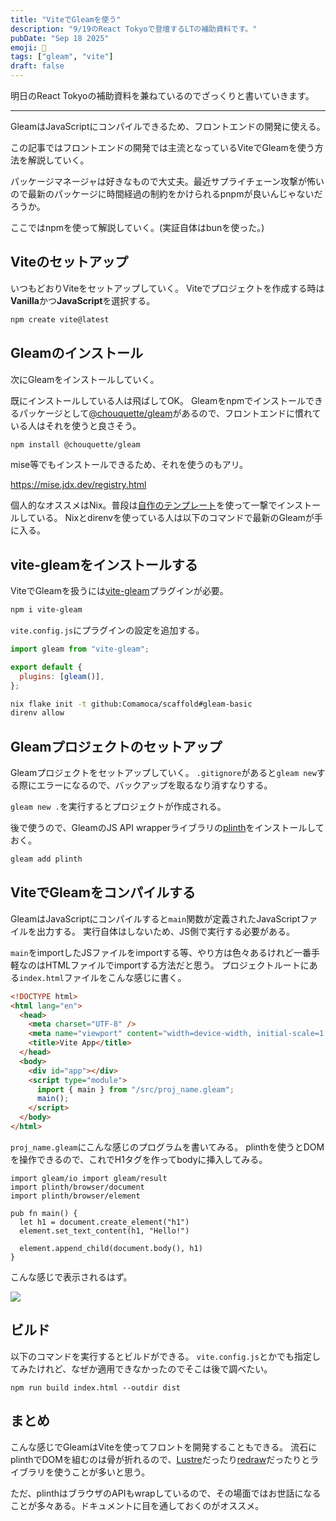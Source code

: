 ```yaml
---
title: "ViteでGleamを使う"
description: "9/19のReact Tokyoで登壇するLTの補助資料です。"
pubDate: "Sep 18 2025"
emoji: 🦊
tags: ["gleam", "vite"]
draft: false
---
```


明日のReact Tokyoの補助資料を兼ねているのでざっくりと書いていきます。

---

GleamはJavaScriptにコンパイルできるため、フロントエンドの開発に使える。

この記事ではフロントエンドの開発では主流となっているViteでGleamを使う方法を解説していく。

パッケージマネージャは好きなもので大丈夫。最近サプライチェーン攻撃が怖いので最新のパッケージに時間経過の制約をかけられるpnpmが良いんじゃないだろうか。

ここではnpmを使って解説していく。(実証自体はbunを使った。)

## Viteのセットアップ

いつもどおりViteをセットアップしていく。
Viteでプロジェクトを作成する時は**Vanilla**かつ**JavaScript**を選択する。

```sh
npm create vite@latest
```

## Gleamのインストール

次にGleamをインストールしていく。

既にインストールしている人は飛ばしてOK。
Gleamをnpmでインストールできるパッケージとして[@chouquette/gleam](https://www.npmjs.com/package/@chouquette/gleam)があるので、フロントエンドに慣れている人はそれを使うと良さそう。

```sh
npm install @chouquette/gleam
```

mise等でもインストールできるため、それを使うのもアリ。

https://mise.jdx.dev/registry.html

個人的なオススメはNix。普段は[自作のテンプレート](https://github.com/Comamoca/scaffold/tree/main/gleam-basic)を使って一撃でインストールしている。
Nixとdirenvを使っている人は以下のコマンドで最新のGleamが手に入る。

## vite-gleamをインストールする

ViteでGleamを扱うには[vite-gleam](https://www.npmjs.com/package/vite-gleam)プラグインが必要。

```sh
npm i vite-gleam
```

`vite.config.js`にプラグインの設定を追加する。

```js
import gleam from "vite-gleam";

export default {
  plugins: [gleam()],
};
```

```sh
nix flake init -t github:Comamoca/scaffold#gleam-basic
direnv allow
```

## Gleamプロジェクトのセットアップ

Gleamプロジェクトをセットアップしていく。
`.gitignore`があると`gleam new`する際にエラーになるので、バックアップを取るなり消すなりする。

`gleam new .`を実行するとプロジェクトが作成される。

後で使うので、GleamのJS API
wrapperライブラリの[plinth](https://hexdocs.pm/plinth)をインストールしておく。

```sh
gleam add plinth
```

## ViteでGleamをコンパイルする

GleamはJavaScriptにコンパイルすると`main`関数が定義されたJavaScriptファイルを出力する。
実行自体はしないため、JS側で実行する必要がある。

`main`をimportしたJSファイルをimportする等、やり方は色々あるけれど一番手軽なのはHTMLファイルでimportする方法だと思う。
プロジェクトルートにある`index.html`ファイルをこんな感じに書く。

```html
<!DOCTYPE html>
<html lang="en">
  <head>
    <meta charset="UTF-8" />
    <meta name="viewport" content="width=device-width, initial-scale=1.0" />
    <title>Vite App</title>
  </head>
  <body>
    <div id="app"></div>
    <script type="module">
      import { main } from "/src/proj_name.gleam";
      main();
    </script>
  </body>
</html>
```

`proj_name.gleam`にこんな感じのプログラムを書いてみる。
plinthを使うとDOMを操作できるので、これでH1タグを作ってbodyに挿入してみる。

```gleam
import gleam/io import gleam/result
import plinth/browser/document
import plinth/browser/element

pub fn main() {
  let h1 = document.create_element("h1")
  element.set_text_content(h1, "Hello!")

  element.append_child(document.body(), h1)
}
```

こんな感じで表示されるはず。

![](/img/2025-09-18-235711.png)

## ビルド

以下のコマンドを実行するとビルドができる。
`vite.config.js`とかでも指定してみたけれど、なぜか適用できなかったのでそこは後で調べたい。

`npm run build index.html --outdir dist`

## まとめ

こんな感じでGleamはViteを使ってフロントを開発することもできる。
流石にplinthでDOMを組むのは骨が折れるので、[Lustre](https://hexdocs.pm/lustre/)だったり[redraw](https://hexdocs.pm/redraw/index.html)だったりとライブラリを使うことが多いと思う。

ただ、plinthはブラウザのAPIもwrapしているので、その場面ではお世話になることが多々ある。ドキュメントに目を通しておくのがオススメ。
